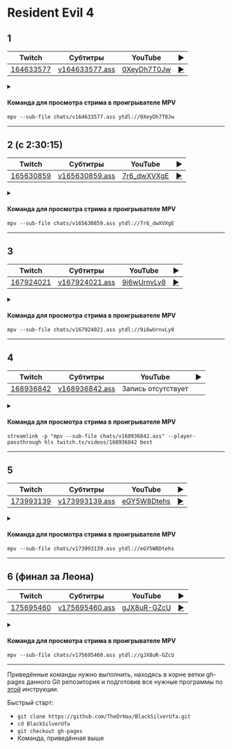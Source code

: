 <!-- video.js -->
<link href="https://cdnjs.cloudflare.com/ajax/libs/video.js/6.3.3/video-js.css" rel="stylesheet">
<script src="https://cdnjs.cloudflare.com/ajax/libs/video.js/6.3.3/video.js"></script>
<!-- videojs-youtube -->
<script src="https://cdnjs.cloudflare.com/ajax/libs/videojs-youtube/2.4.1/Youtube.js"></script>
<!-- libjass -->
<link href="https://cdn.jsdelivr.net/npm/libjass@0.11.0/libjass.css" rel="stylesheet">
<script src="https://cdn.jsdelivr.net/npm/libjass@0.11.0/libjass.js"></script>
<!-- videojs-ass -->
<link href="https://cdn.jsdelivr.net/npm/videojs-ass@0.8.0/src/videojs.ass.css" rel="stylesheet">
<script src="https://cdn.jsdelivr.net/npm/videojs-ass@0.8.0/src/videojs.ass.js"></script>
<!-- videojs-resolution-switcher -->
<script src="https://cdn.jsdelivr.net/npm/videojs-resolution-switcher@0.4.2/lib/videojs-resolution-switcher.min.js"></script>

<script>
function createPlayer(id, youtube, twitch) {
  videojs(id, {
    controls: true,
    nativeControlsForTouch: false,
    width: 640,
    height: 360,
    fluid: true,
    plugins: {
      ass: {
        src: ["../chats/v" + twitch + ".ass"],
        delay: -0.1,
      },
      videoJsResolutionSwitcher: {
        default: 'high',
        dynamicLabel: true
      }
    },
    techOrder: ["youtube"],
    sources: [{
      "type": "video/youtube",
      "src": "https://www.youtube.com/watch?v=" + youtube
    }]
  });
}
</script>

# Resident Evil 4

## 1

| Twitch | Субтитры | YouTube | ▶ |
| ------ | -------- | ------- | - |
| [164633577](https://www.twitch.tv/videos/164633577) | [v164633577.ass](../chats/v164633577.ass) | [0XeyDh7T0Jw](https://www.youtube.com/watch?v=0XeyDh7T0Jw) | <a href="/src/player.html?v=0XeyDh7T0Jw&s=164633577" onclick="return openPlayer164633577()">▶</a> |

<script>
  function openPlayer164633577() {
    createPlayer("player-0XeyDh7T0Jw", "0XeyDh7T0Jw", "164633577");
    document.getElementById("spoiler-0XeyDh7T0Jw").click();
    return false;
  }
</script>

<details>
  <summary id="spoiler-0XeyDh7T0Jw"></summary>

  <div class="player-wrapper" style="margin-top: 32px">
    <video
      id="player-0XeyDh7T0Jw"
      class="video-js vjs-default-skin vjs-big-play-centered" />
  </div>
</details>

#### Команда для просмотра стрима в проигрывателе MPV

```
mpv --sub-file chats/v164633577.ass ytdl://0XeyDh7T0Jw
```

----
## 2 (с 2:30:15)

| Twitch | Субтитры | YouTube | ▶ |
| ------ | -------- | ------- | - |
| [165630859](https://www.twitch.tv/videos/165630859) | [v165630859.ass](../chats/v165630859.ass) | [7r6_dwXVXgE](https://www.youtube.com/watch?v=7r6_dwXVXgE) | <a href="/src/player.html?v=7r6_dwXVXgE&s=165630859" onclick="return openPlayer165630859()">▶</a> |

<script>
  function openPlayer165630859() {
    createPlayer("player-7r6_dwXVXgE", "7r6_dwXVXgE", "165630859");
    document.getElementById("spoiler-7r6_dwXVXgE").click();
    return false;
  }
</script>

<details>
  <summary id="spoiler-7r6_dwXVXgE"></summary>

  <div class="player-wrapper" style="margin-top: 32px">
    <video
      id="player-7r6_dwXVXgE"
      class="video-js vjs-default-skin vjs-big-play-centered" />
  </div>
</details>

#### Команда для просмотра стрима в проигрывателе MPV

```
mpv --sub-file chats/v165630859.ass ytdl://7r6_dwXVXgE
```

----
## 3

| Twitch | Субтитры | YouTube | ▶ |
| ------ | -------- | ------- | - |
| [167924021](https://www.twitch.tv/videos/167924021) | [v167924021.ass](../chats/v167924021.ass) | [9i6wUrnvLy8](https://www.youtube.com/watch?v=9i6wUrnvLy8) | <a href="/src/player.html?v=9i6wUrnvLy8&s=167924021" onclick="return openPlayer167924021()">▶</a> |

<script>
  function openPlayer167924021() {
    createPlayer("player-9i6wUrnvLy8", "9i6wUrnvLy8", "167924021");
    document.getElementById("spoiler-9i6wUrnvLy8").click();
    return false;
  }
</script>

<details>
  <summary id="spoiler-9i6wUrnvLy8"></summary>

  <div class="player-wrapper" style="margin-top: 32px">
    <video
      id="player-9i6wUrnvLy8"
      class="video-js vjs-default-skin vjs-big-play-centered" />
  </div>
</details>

#### Команда для просмотра стрима в проигрывателе MPV

```
mpv --sub-file chats/v167924021.ass ytdl://9i6wUrnvLy8
```

----
## 4

| Twitch | Субтитры | YouTube | ▶ |
| ------ | -------- | ------- | - |
| [168936842](https://www.twitch.tv/videos/168936842) | [v168936842.ass](../chats/v168936842.ass) | Запись отсутствует |  |

<script>
  function openPlayer168936842() {
    createPlayer("player-NULL", "NULL", "168936842");
    document.getElementById("spoiler-NULL").click();
    return false;
  }
</script>

<details>
  <summary id="spoiler-NULL"></summary>

  <div class="player-wrapper" style="margin-top: 32px">
    <video
      id="player-NULL"
      class="video-js vjs-default-skin vjs-big-play-centered" />
  </div>
</details>

#### Команда для просмотра стрима в проигрывателе MPV

```
streamlink -p "mpv --sub-file chats/v168936842.ass" --player-passthrough hls twitch.tv/videos/168936842 best
```

----
## 5

| Twitch | Субтитры | YouTube | ▶ |
| ------ | -------- | ------- | - |
| [173993139](https://www.twitch.tv/videos/173993139) | [v173993139.ass](../chats/v173993139.ass) | [eGY5W8Dtehs](https://www.youtube.com/watch?v=eGY5W8Dtehs) | <a href="/src/player.html?v=eGY5W8Dtehs&s=173993139" onclick="return openPlayer173993139()">▶</a> |

<script>
  function openPlayer173993139() {
    createPlayer("player-eGY5W8Dtehs", "eGY5W8Dtehs", "173993139");
    document.getElementById("spoiler-eGY5W8Dtehs").click();
    return false;
  }
</script>

<details>
  <summary id="spoiler-eGY5W8Dtehs"></summary>

  <div class="player-wrapper" style="margin-top: 32px">
    <video
      id="player-eGY5W8Dtehs"
      class="video-js vjs-default-skin vjs-big-play-centered" />
  </div>
</details>

#### Команда для просмотра стрима в проигрывателе MPV

```
mpv --sub-file chats/v173993139.ass ytdl://eGY5W8Dtehs
```

----
## 6 (финал за Леона)

| Twitch | Субтитры | YouTube | ▶ |
| ------ | -------- | ------- | - |
| [175695460](https://www.twitch.tv/videos/175695460) | [v175695460.ass](../chats/v175695460.ass) | [gJX8uR-GZcU](https://www.youtube.com/watch?v=gJX8uR-GZcU) | <a href="/src/player.html?v=gJX8uR-GZcU&s=175695460" onclick="return openPlayer175695460()">▶</a> |

<script>
  function openPlayer175695460() {
    createPlayer("player-gJX8uR-GZcU", "gJX8uR-GZcU", "175695460");
    document.getElementById("spoiler-gJX8uR-GZcU").click();
    return false;
  }
</script>

<details>
  <summary id="spoiler-gJX8uR-GZcU"></summary>

  <div class="player-wrapper" style="margin-top: 32px">
    <video
      id="player-gJX8uR-GZcU"
      class="video-js vjs-default-skin vjs-big-play-centered" />
  </div>
</details>

#### Команда для просмотра стрима в проигрывателе MPV

```
mpv --sub-file chats/v175695460.ass ytdl://gJX8uR-GZcU
```

----

Приведённые команды нужно выполнить, находясь в корне ветки gh-pages данного Git репозитория и подготовив все нужные программы по [этой](../tutorials/watch-online.md) инструкции.

Быстрый старт:
* `git clone https://github.com/TheDrHax/BlackSilverUfa.git`
* `cd BlackSilverUfa`
* `git checkout gh-pages`
* Команда, приведённая выше

